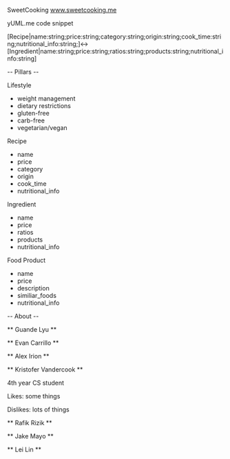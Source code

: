 SweetCooking www.sweetcooking.me

yUML.me code snippet

[Recipe|name:string;price:string;category:string;origin:string;cook_time:string;nutritional_info:string;]<->[Ingredient|name:string;price:string;ratios:string;products:string;nutritional_info:string]

-- Pillars --

Lifestyle
- weight management
- dietary restrictions
- gluten-free
- carb-free
- vegetarian/vegan

Recipe
- name
- price
- category
- origin
- cook_time
- nutritional_info

Ingredient
- name
- price
- ratios
- products
- nutritional_info

Food Product
- name
- price
- description
- similiar_foods
- nutritional_info

-- About -- 

** Guande Lyu **

** Evan Carrillo **

** Alex Irion ** 

** Kristofer Vandercook **

4th year CS student 

Likes: some things

Dislikes: lots of things

** Rafik Rizik **

** Jake Mayo **

** Lei Lin **
